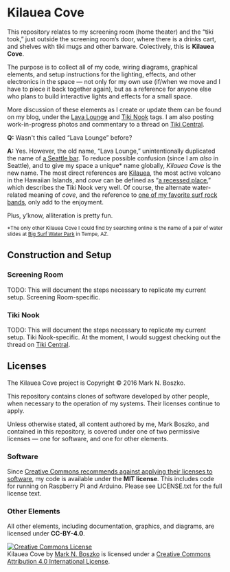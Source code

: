 # Kilauea Cove

This repository relates to my screening room (home theater) and the “tiki took,” just outside the screening room’s door, where there is a drinks cart, and shelves with tiki mugs and other barware. Colectively, this is **Kilauea Cove**.

The purpose is to collect all of my code, wiring diagrams, graphical elements, and setup instructions for the lighting, effects, and other electronics in the space — not only for my own use (if/when we move and I have to piece it back together again), but as a reference for anyone else who plans to build interactive lights and effects for a small space.

More discussion of these elements as I create or update them can be found on my blog, under the [Lava Lounge](http://stationinthemetro.com/tag/lava-lounge) and [Tiki Nook](http://stationinthemetro.com/tag/tiki-nook) tags. I am also posting work-in-progress photos and commentary to a thread on [Tiki Central](http://www.tikiroom.com/tikicentral/bb/viewtopic.php?topic=51211&forum=20&25).

**Q:** Wasn't this called “Lava Lounge” before?

**A:** Yes. However, the old name, “Lava Lounge,” unintentionally duplicated the name of [a Seattle bar](https://critiki.com/location/lava-lounge-seattle-173/). To reduce possible confusion (since I am *also* in Seattle), and to give my space a unique\* name globally, *Kilauea Cove* is the new name. The most direct references are [Kilauea](https://en.wikipedia.org/wiki/Kīlauea), the most active volcano in the Hawaiian Islands, and *cove* can be defined as “[a recessed place](http://www.merriam-webster.com/dictionary/cove),” which describes the Tiki Nook very well. Of course, the alternate water-related meaning of *cove*, and the reference to [one of my favorite surf rock bands](http://www.kilaueas.de), only add to the enjoyment.

Plus, y’know, alliteration is pretty fun.

<sub>\*The only other Kilauea Cove I could find by searching online is the name of a pair of water slides at [Big Surf Water Park](http://bigsurffun.com/rides/) in Tempe, AZ.</sub>

## Construction and Setup

### Screening Room

TODO: This will document the steps necessary to replicate my current setup. Screening Room-specific.

### Tiki Nook

TODO: This will document the steps necessary to replicate my current setup. Tiki Nook-specific. At the moment, I would suggest checking out the thread on [Tiki Central](http://www.tikiroom.com/tikicentral/bb/viewtopic.php?topic=51211&forum=20&25).

## Licenses

The Kilauea Cove project is Copyright © 2016 Mark N. Boszko.

This repository contains clones of software developed by other people, when necessary to the operation of my systems. Their licenses continue to apply.

Unless otherwise stated, all content authored by me, Mark Boszko, and contained in this repository, is covered under one of two permissive licenses — one for software, and one for other elements.

### Software

Since [Creative Commons recommends against applying their licenses to software](https://creativecommons.org/faq/#can-i-apply-a-creative-commons-license-to-software), my code is available under the **MIT license**. This includes code for running on Raspberry Pi and Arduino. Please see LICENSE.txt for the full license text.

### Other Elements

All other elements, including documentation, graphics, and diagrams, are licensed under **CC-BY-4.0**.

<a rel="license" href="http://creativecommons.org/licenses/by/4.0/"><img alt="Creative Commons License" style="border-width:0" src="https://i.creativecommons.org/l/by/4.0/88x31.png" /></a><br /><span xmlns:dct="http://purl.org/dc/terms/" property="dct:title">Kilauea Cove</span> by <a xmlns:cc="http://creativecommons.org/ns#" href="http://stationinthemetro.com/tag/lava-lounge" property="cc:attributionName" rel="cc:attributionURL">Mark N. Boszko</a> is licensed under a <a rel="license" href="http://creativecommons.org/licenses/by/4.0/">Creative Commons Attribution 4.0 International License</a>.
